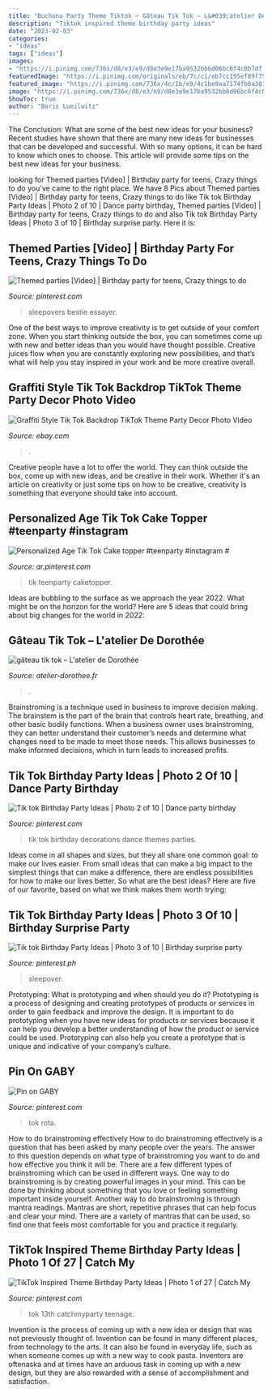 ```yaml
---
title: "Buchona Party Theme Tiktok ~ Gâteau Tik Tok – L&#039;atelier De Dorothée"
description: "Tiktok inspired theme birthday party ideas"
date: "2023-02-03"
categories:
- "ideas"
tags: ["ideas"]
images:
- "https://i.pinimg.com/736x/d8/e3/e9/d8e3e9e17ba9532bb6d06bc6f4c0b7df.jpg"
featuredImage: "https://i.pinimg.com/originals/eb/7c/c1/eb7cc195ef89f75e2681d474de18af6d.jpg"
featured_image: "https://i.pinimg.com/736x/4c/1b/e9/4c1be9aa7174fb0a381cb8228c00b7f7.jpg"
image: "https://i.pinimg.com/736x/d8/e3/e9/d8e3e9e17ba9532bb6d06bc6f4c0b7df.jpg"
ShowToc: true
author: "Boris Lueilwitz"
---
```



The Conclusion: What are some of the best new ideas for your business?
Recent studies have shown that there are many new ideas for businesses that can be developed and successful. With so many options, it can be hard to know which ones to choose. This article will provide some tips on the best new ideas for your business.

	

		
looking for Themed parties [Video] | Birthday party for teens, Crazy things to do you've came to the right place. We have 8 Pics about Themed parties [Video] | Birthday party for teens, Crazy things to do like Tik tok Birthday Party Ideas | Photo 2 of 10 | Dance party birthday, Themed parties [Video] | Birthday party for teens, Crazy things to do and also Tik tok Birthday Party Ideas | Photo 3 of 10 | Birthday surprise party. Here it is:
		
    
## Themed Parties [Video] | Birthday Party For Teens, Crazy Things To Do

<img loading=lazy src="https://i.pinimg.com/736x/78/83/2e/78832e9ddf5647fdc2f6961ee54d98df.jpg" onerror="this.onerror=null;this.src='https://tse1.mm.bing.net/th?id=OIP.1gYfuhJ79dBBYbWJWb8MVgHaNK&amp;pid=15.1';" alt="Themed parties [Video] | Birthday party for teens, Crazy things to do">

_Source: pinterest.com_

>sleepovers bestie essayer. 

	

One of the best ways to improve creativity is to get outside of your comfort zone. When you start thinking outside the box, you can sometimes come up with new and better ideas than you would have thought possible. Creative juices flow when you are constantly exploring new possibilities, and that’s what will help you stay inspired in your work and be more creative overall.

    
## Graffiti Style Tik Tok Backdrop TikTok Theme Party Decor Photo Video

<img loading=lazy src="https://i.ebayimg.com/images/g/fsAAAOSwL8RfQRUK/s-l400.jpg" onerror="this.onerror=null;this.src='https://tse4.mm.bing.net/th?id=OIP.KTbrDrG-mon3PZEDXFMnXgAAAA&amp;pid=15.1';" alt="Graffiti Style Tik Tok Backdrop TikTok Theme Party Decor Photo Video">

_Source: ebay.com_

>. 

	

Creative people have a lot to offer the world. They can think outside the box, come up with new ideas, and be creative in their work. Whether it's an article on creativity or just some tips on how to be creative, creativity is something that everyone should take into account.

    
## Personalized Age Tik Tok Cake Topper #teenparty #instagram #

<img loading=lazy src="https://i.pinimg.com/736x/30/8d/81/308d818d06cbe0932596a05e1fc3a679.jpg" onerror="this.onerror=null;this.src='https://tse1.mm.bing.net/th?id=OIP.BDABkUVlgZ5UCPjUkUZofQHaHa&amp;pid=15.1';" alt="Personalized Age Tik Tok Cake topper #teenparty #instagram #">

_Source: ar.pinterest.com_

>tik teenparty caketopper. 

	

Ideas are bubbling to the surface as we approach the year 2022. What might be on the horizon for the world? Here are 5 ideas that could bring about big changes for the world in 2022:

    
## Gâteau Tik Tok – L&#039;atelier De Dorothée

<img loading=lazy src="http://atelier-dorothee.fr/wp-content/uploads/2020/12/gâteau-tok-tok-845x510.jpg" onerror="this.onerror=null;this.src='https://tse1.mm.bing.net/th?id=OIP.tNk0kFMydHmZdVxmqOjtrQHaEe&amp;pid=15.1';" alt="gâteau tik tok – L&#039;atelier de Dorothée">

_Source: atelier-dorothee.fr_

>. 

	

Brainstroming is a technique used in business to improve decision making. The brainstem is the part of the brain that controls heart rate, breathing, and other basic bodily functions. When a business owner uses brainstroming, they can better understand their customer’s needs and determine what changes need to be made to meet those needs. This allows businesses to make informed decisions, which in turn leads to increased profits.

    
## Tik Tok Birthday Party Ideas | Photo 2 Of 10 | Dance Party Birthday

<img loading=lazy src="https://i.pinimg.com/originals/eb/7c/c1/eb7cc195ef89f75e2681d474de18af6d.jpg" onerror="this.onerror=null;this.src='https://tse1.mm.bing.net/th?id=OIP.0OOGOXdEgTogUmHbuILw8gHaJ4&amp;pid=15.1';" alt="Tik tok Birthday Party Ideas | Photo 2 of 10 | Dance party birthday">

_Source: pinterest.com_

>tik tok birthday decorations dance themes parties. 

	

Ideas come in all shapes and sizes, but they all share one common goal: to make our lives easier. From small ideas that can make a big impact to the simplest things that can make a difference, there are endless possibilities for how to make our lives better. So what are the best ideas? Here are five of our favorite, based on what we think makes them worth trying: 

    
## Tik Tok Birthday Party Ideas | Photo 3 Of 10 | Birthday Surprise Party

<img loading=lazy src="https://i.pinimg.com/736x/d8/e3/e9/d8e3e9e17ba9532bb6d06bc6f4c0b7df.jpg" onerror="this.onerror=null;this.src='https://tse2.mm.bing.net/th?id=OIP.ekd1C2eI0t5uSFVICUpSqwHaJ3&amp;pid=15.1';" alt="Tik tok Birthday Party Ideas | Photo 3 of 10 | Birthday surprise party">

_Source: pinterest.ph_

>sleepover. 

	

Prototyping: What is prototyping and when should you do it?
Prototyping is a process of designing and creating prototypes of products or services in order to gain feedback and improve the design. It is important to do prototyping when you have new ideas for products or services because it can help you develop a better understanding of how the product or service could be used. Prototyping can also help you create a prototype that is unique and indicative of your company’s culture.

    
## Pin On GABY

<img loading=lazy src="https://i.pinimg.com/736x/4c/1b/e9/4c1be9aa7174fb0a381cb8228c00b7f7.jpg" onerror="this.onerror=null;this.src='https://tse2.mm.bing.net/th?id=OIP.dpasz1Q0TwbN9H2aSvBTzwHaJL&amp;pid=15.1';" alt="Pin on GABY">

_Source: pinterest.com_

>tok rota. 

	

How to do brainstroming effectively
How to do brainstroming effectively is a question that has been asked by many people over the years. The answer to this question depends on what type of brainstroming you want to do and how effective you think it will be. There are a few different types of brainstroming which can be used in different ways. 
One way to do brainstroming is by creating powerful images in your mind. This can be done by thinking about something that you love or feeling something important inside yourself. Another way to do brainstroming is through mantra readings. Mantras are short, repetitive phrases that can help focus and clear your mind. There are a variety of mantras that can be used, so find one that feels most comfortable for you and practice it regularly.

    
## TikTok Inspired Theme Birthday Party Ideas | Photo 1 Of 27 | Catch My

<img loading=lazy src="https://i.pinimg.com/originals/30/70/cd/3070cdef8bc0a858110a936c2cd79638.jpg" onerror="this.onerror=null;this.src='https://tse1.mm.bing.net/th?id=OIP.ONIepcgMaRIpqBO2au0GpwHaJ4&amp;pid=15.1';" alt="TikTok Inspired Theme Birthday Party Ideas | Photo 1 of 27 | Catch My">

_Source: pinterest.com_

>tok 13th catchmyparty teenage. 

	

Invention is the process of coming up with a new idea or design that was not previously thought of. Invention can be found in many different places, from technology to the arts. It can also be found in everyday life, such as when someone comes up with a new way to cook pasta. Inventors are oftenaska and at times have an arduous task in coming up with a new design, but they are also rewarded with a sense of accomplishment and satisfaction.

